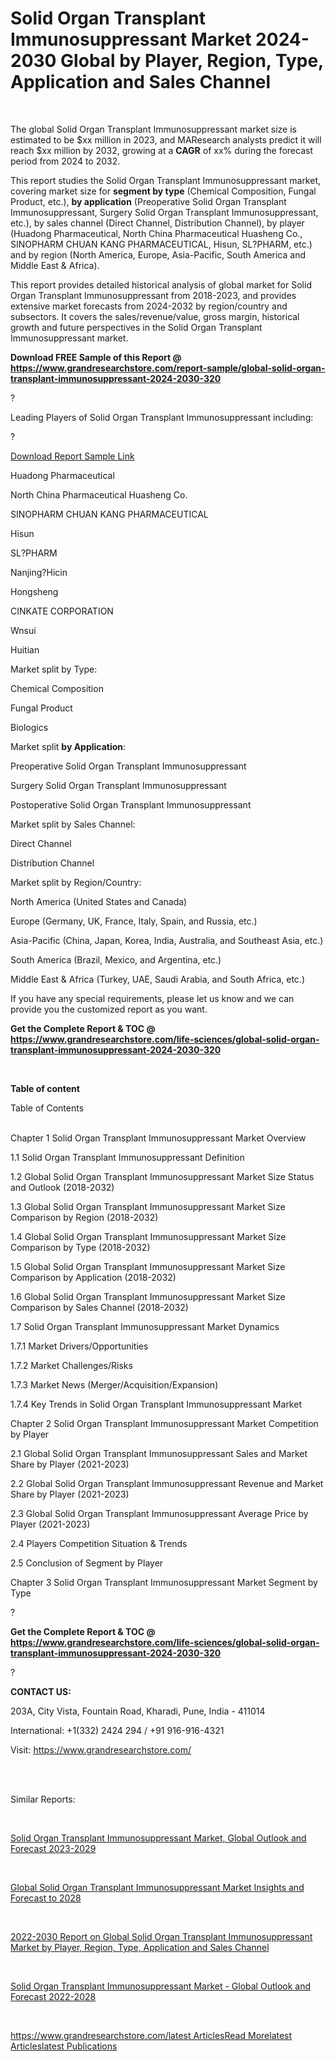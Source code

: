 <h1>Solid Organ Transplant Immunosuppressant Market 2024-2030 Global by Player, Region, Type, Application and Sales Channel</h1><br/><p>The global Solid Organ Transplant Immunosuppressant market size is estimated to be $xx million in 2023, and MAResearch analysts predict it will reach $xx million by 2032, growing at a <strong>CAGR</strong> of xx% during the forecast period from 2024 to 2032.</p>
 
 
 
 <p>This report studies the Solid Organ Transplant Immunosuppressant market, covering market size for <strong>segment by type</strong> (Chemical Composition, Fungal Product, etc.), <strong>by application</strong> (Preoperative Solid Organ Transplant Immunosuppressant, Surgery Solid Organ Transplant Immunosuppressant, etc.), by sales channel (Direct Channel, Distribution Channel), by player (Huadong Pharmaceutical, North China Pharmaceutical Huasheng Co., SINOPHARM CHUAN KANG PHARMACEUTICAL, Hisun, SL?PHARM, etc.) and by region (North America, Europe, Asia-Pacific, South America and Middle East & Africa).</p>
 
 
 
 <p>This report provides detailed historical analysis of global market for Solid Organ Transplant Immunosuppressant from 2018-2023, and provides extensive market forecasts from 2024-2032 by region/country and subsectors. It covers the sales/revenue/value, gross margin, historical growth and future perspectives in the Solid Organ Transplant Immunosuppressant market.</p>
 
 
 
 <div><b>Download FREE Sample of this Report @ <a href="https://www.grandresearchstore.com/report-sample/global-solid-organ-transplant-immunosuppressant-2024-2030-320">https://www.grandresearchstore.com/report-sample/global-solid-organ-transplant-immunosuppressant-2024-2030-320</a></b></div>
 
 
 
 <p>? </p>
 
 
 
 <p>Leading Players of Solid Organ Transplant Immunosuppressant including:</p>
 
 
 
 <p>? </p>
 
 
 
 <p><a href="https://www.grandresearchstore.com/mr-admin/report-sample/global-solid-organ-transplant-immunosuppressant-2024-2030-320">Download Report Sample Link</a></p>
 
 
 
 <p>Huadong Pharmaceutical</p>
 
 
 
 <p>North China Pharmaceutical Huasheng Co.</p>
 
 
 
 <p>SINOPHARM CHUAN KANG PHARMACEUTICAL</p>
 
 
 
 <p>Hisun</p>
 
 
 
 <p>SL?PHARM</p>
 
 
 
 <p>Nanjing?Hicin</p>
 
 
 
 <p>Hongsheng</p>
 
 
 
 <p>CINKATE CORPORATION</p>
 
 
 
 <p>Wnsui</p>
 
 
 
 <p>Huitian</p>
 
 
 
 <p>Market split by Type:</p>
 
 
 
 <p>Chemical Composition</p>
 
 
 
 <p>Fungal Product</p>
 
 
 
 <p>Biologics</p>
 
 
 
 <p>Market split <strong>by Application</strong>:</p>
 
 
 
 <p>Preoperative Solid Organ Transplant Immunosuppressant</p>
 
 
 
 <p>Surgery Solid Organ Transplant Immunosuppressant</p>
 
 
 
 <p>Postoperative Solid Organ Transplant Immunosuppressant</p>
 
 
 
 <p>Market split by Sales Channel:</p>
 
 
 
 <p>Direct Channel</p>
 
 
 
 <p>Distribution Channel</p>
 
 
 
 <p>Market split by Region/Country:</p>
 
 
 
 <p>North America (United States and Canada)</p>
 
 
 
 <p>Europe (Germany, UK, France, Italy, Spain, and Russia, etc.)</p>
 
 
 
 <p>Asia-Pacific (China, Japan, Korea, India, Australia, and Southeast Asia, etc.)</p>
 
 
 
 <p>South America (Brazil, Mexico, and Argentina, etc.)</p>
 
 
 
 <p>Middle East & Africa (Turkey, UAE, Saudi Arabia, and South Africa, etc.)</p>
 
 
 
 <p>If you have any special requirements, please let us know and we can provide you the customized report as you want.</p>
 
 
 
 <div><b>Get the Complete Report & TOC @ <a href="https://www.grandresearchstore.com/life-sciences/global-solid-organ-transplant-immunosuppressant-2024-2030-320">https://www.grandresearchstore.com/life-sciences/global-solid-organ-transplant-immunosuppressant-2024-2030-320</a></b></div>
 
 
 
 <p><br />
 
 <b>Table of content</b></p>
 
 
 
 <p>Table of Contents<br />
 
 <br />
 
 Chapter 1 Solid Organ Transplant Immunosuppressant Market Overview<br />
 
 1.1 Solid Organ Transplant Immunosuppressant Definition<br />
 
 1.2 Global Solid Organ Transplant Immunosuppressant Market Size Status and Outlook (2018-2032)<br />
 
 1.3 Global Solid Organ Transplant Immunosuppressant Market Size Comparison by Region (2018-2032)<br />
 
 1.4 Global Solid Organ Transplant Immunosuppressant Market Size Comparison by Type (2018-2032)<br />
 
 1.5 Global Solid Organ Transplant Immunosuppressant Market Size Comparison by Application (2018-2032)<br />
 
 1.6 Global Solid Organ Transplant Immunosuppressant Market Size Comparison by Sales Channel (2018-2032)<br />
 
 1.7 Solid Organ Transplant Immunosuppressant Market Dynamics<br />
 
 1.7.1 Market Drivers/Opportunities<br />
 
 1.7.2 Market Challenges/Risks<br />
 
 1.7.3 Market News (Merger/Acquisition/Expansion)<br />
 
 1.7.4 Key Trends in Solid Organ Transplant Immunosuppressant Market<br />
 
 Chapter 2 Solid Organ Transplant Immunosuppressant Market Competition by Player<br />
 
 2.1 Global Solid Organ Transplant Immunosuppressant Sales and Market Share by Player (2021-2023)<br />
 
 2.2 Global Solid Organ Transplant Immunosuppressant Revenue and Market Share by Player (2021-2023)<br />
 
 2.3 Global Solid Organ Transplant Immunosuppressant Average Price by Player (2021-2023)<br />
 
 2.4 Players Competition Situation & Trends<br />
 
 2.5 Conclusion of Segment by Player<br />
 
 Chapter 3 Solid Organ Transplant Immunosuppressant Market Segment by Type<br />
 
 ? </p>
 
 
 
 <div><b>Get the Complete Report & TOC @ <a href="https://www.grandresearchstore.com/life-sciences/global-solid-organ-transplant-immunosuppressant-2024-2030-320">https://www.grandresearchstore.com/life-sciences/global-solid-organ-transplant-immunosuppressant-2024-2030-320</a></b></div>
 
 
 
 <p>? </p>
 
 
 
 <p><b>CONTACT US:</b><br />
 
 203A, City Vista, Fountain Road, Kharadi, Pune, India - 411014<br />
 
 International: +1(332) 2424 294 / +91 916-916-4321<br />
 
 Visit: <a href="https://www.grandresearchstore.com/">https://www.grandresearchstore.com/</a><br />
 
 <br />
 
 <br />
 
 Similar Reports:<br />
 
 <br />
 
 <a href="https://www.grandresearchstore.com/life-sciences/global-solid-organ-transplant-immunosuppressant-forecast-2023-2029-241">Solid Organ Transplant Immunosuppressant Market, Global Outlook and Forecast 2023-2029</a><br />
 
 <br />
 
 <a href="https://www.grandresearchstore.com/life-sciences/global-solid-organ-transplant-immunosuppressant-2028-288">Global Solid Organ Transplant Immunosuppressant Market Insights and Forecast to 2028</a><br />
 
 <br />
 
 <a href="https://www.grandresearchstore.com/life-sciences/global-on-solid-organ-transplant-immunosuppressant-2022-2030-695">2022-2030 Report on Global Solid Organ Transplant Immunosuppressant Market by Player, Region, Type, Application and Sales Channel</a><br />
 
 <br />
 
 <a href="https://www.grandresearchstore.com/life-sciences/global-solid-organ-transplant-immunosuppressant-2022-2028-738">Solid Organ Transplant Immunosuppressant Market - Global Outlook and Forecast 2022-2028</a><br />
 
 <br />
 
 <a href="https://gyeongbokgung.com">https://www.grandresearchstore.com/</a><a href="https://hallyeomaritime.com">latest Articles</a><a href="https://jingwansa.com">Read More</a><a href="https://nguoiviet.jp/">latest Articles</a><a href="https://www.intelmarketresearch.com/">latest Publications</a></p>